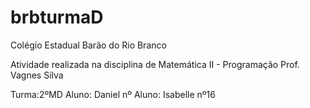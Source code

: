 # brbturmaD
Colégio Estadual Barão do Rio Branco

Atividade realizada na disciplina de Matemática II - Programação Prof. Vagnes Silva

Turma:2ºMD Aluno: Daniel nº Aluno: Isabelle nº16
